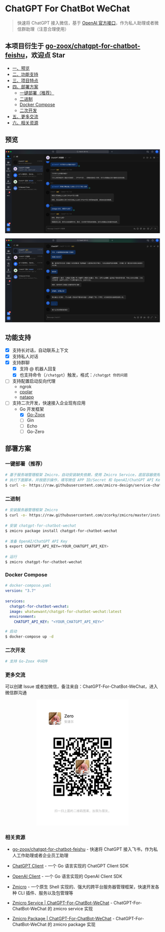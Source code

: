 # ChatGPT For ChatBot WeChat

> 快速将 ChatGPT 接入微信，基于 [OpenAI 官方接口](https://platform.openai.com/account/api-keys)，作为私人助理或者微信群助理（注意合理使用）

## 本项目衍生于 [go-zoox/chatgpt-for-chatbot-feishu](https://github.com/go-zoox/chatgpt-for-chatbot-feishu)，欢迎点 Star

* [一、预览](#预览)
* [二、功能支持](#功能支持)
* [三、项目特点](#项目特点)
* [四、部署方案](#部署方案)
  * [一键部署（推荐）](#一键部署（推荐）)
  * [二进制](#二进制)
  * [Docker Compose](#docker-compose)
  * [二次开发](#二次开发)
* [五、更多交流](#更多交流)
* [六、相关资源](#相关资源)

## 预览
![](./docs/assets/images/chatgpt.chat.group.png)

![](./docs/assets/images/chatgpt.chat.p2p.png)

## 功能支持

* [x] 支持长对话，自动联系上下文
* [x] 支持私人对话
* [x] 支持群聊
  * [x] 支持 @ 机器人回复
  * [x] 也支持命令（`/chatgpt`）触发，格式：`/chatgpt 你的问题`
* [ ] 支持配置启动反向代理
  * ngrok
  * [cpolar](https://dashboard.cpolar.com/)
  * [natapp](https://natapp.cn/)
* [ ] 支持二次开发，快速接入企业现有应用
  * Go 开发框架
    * [x] [Go-Zoox](https://github.com/go-zoox/zoox)
    * [ ] Gin
    * [ ] Echo
    * [ ] Go-Zero

## 部署方案

### 一键部署（推荐）

```bash
# 基于服务端管理框架 Zmicro，自动安装缺失依赖，使用 Zmicro Service，底层容器使用 Docker
# 执行下面脚本，并按提示操作，填写微信 APP ID/Secret 和 OpenAI/ChatGPT API Key
$ curl -o- https://raw.githubusercontent.com/zmicro-design/service-chatgpt-for-chatbot-wechat/master/install | bash
```

### 二进制

```bash
# 安装服务器管理框架 Zmicro
$ curl -o- https://raw.githubusercontent.com/zcorky/zmicro/master/install | bash

# 安装 chatgpt-for-chatbot-wechat
$ zmicro package install chatgpt-for-chatbot-wechat

# 准备 OpenAI/ChatGPT API Key
$ export CHATGPT_API_KEY=<YOUR_CHATGPT_API_KEY>

# 运行
$ zmicro chatgpt-for-chatbot-wechat
```

### Docker Compose

```yaml
# docker-compose.yaml
version: "3.7"

services:
  chatgpt-for-chatbot-wechat:
  image: whatwewant/chatgpt-for-chatbot-wechat:latest
  environment:
    CHATGPT_API_KEY: "<YOUR_CHATGPT_API_KEY>"
```

```bash
# 启动
$ docker-compose up -d
```

### 二次开发

```bash
# 支持 Go-Zoox 中间件
```

### 更多交流

可以创建 Issue 或者加微信，备注来自：ChatGPT-For-ChatBot-WeChat，进入微信群沟通

<p align="center">
  <img src="./docs/assets/images/wechat.qrcode.jpeg" alt="" width="300" />
</p>

### 相关资源
* [go-zoox/chatgpt-for-chatbot-feishu](https://github.com/go-zoox/chatgpt-for-chatbot-feishu) - 快速将 ChatGPT 接入飞书，作为私人工作助理或者企业员工助理

* [ChatGPT Client](https://github.com/go-zoox/chatgpt-client) - 一个 Go 语言实现的 ChatGPT Client SDK

* [OpenAI Client](https://github.com/go-zoox/openai-client) - 一个 Go 语言实现的 OpenAI Client SDK

* [Zmicro](https://github.com/zcorky/zmicro) - 一个原生 Shell 实现的、强大的跨平台服务器管理框架，快速开发各种 CLI 插件、服务以及包管理等

* [Zmicro Service | ChatGPT-For-ChatBot-WeChat](https://github.com/zmicro-design/service-chatgpt-for-chatbot-wechat) - ChatGPT-For-ChatBot-WeChat 的 zmicro service 实现

* [Zmicro Package | ChatGPT-For-ChatBot-WeChat](https://github.com/zmicro-design/service-chatgpt-for-chatbot-wechat) - ChatGPT-For-ChatBot-WeChat 的 zmicro package 实现
